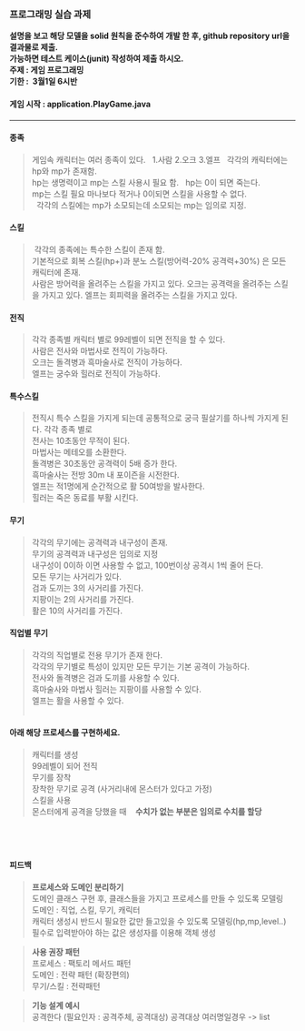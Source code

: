 
### 프로그래밍 실습 과제

**설명을 보고 해당 모델을 solid 원칙을 준수하여 개발 한 후, github repository url을 결과물로 제출.**  
**가능하면 테스트 케이스(junit) 작성하여 제출 하시오.**  
**주제 : 게임 프로그래밍**  
**기한 :  3월1일 6시반**  

#### 게임 시작 : application.PlayGame.java

-------------------------------------------------

#### 종족
>게임속 캐릭터는 여러 종족이 있다.     
1.사람 2.오크 3.엘프    
각각의 캐릭터에는 hp와 mp가 존재함.  
hp는 생명력이고 mp는 스킬 사용시 필요 함.      
hp는 0이 되면 죽는다.    
mp는 스킬 필요 마나보다 적거나 0이되면  스킬을 사용할 수 없다.    
 
각각의 스킬에는 mp가 소모되는데 소모되는 mp는 임의로 지정.    


#### 스킬
> 각각의 종족에는 특수한 스킬이 존재 함.    
기본적으로 회복 스킬(hp+)과 분노 스킬(방어력-20% 공격력+30%) 은 모든 캐릭터에 존재.  
사람은 방어력을 올려주는 스킬을 가지고 있다.
오크는 공격력을 올려주는 스킬을 가지고 있다.
엘프는 회피력을 올려주는 스킬을 가지고 있다.
 
#### 전직
>각각 종족별 캐릭터 별로 99레벨이 되면 전직을 할 수 있다.  
사람은 전사와 마법사로 전직이 가능하다.  
오크는 돌격병과 흑마술사로 전직이 가능하다.  
엘프는 궁수와 힐러로 전직이 가능하다.  
 
 #### 특수스킬
>전직시 특수 스킬을 가지게 되는데 공통적으로 궁극 필살기를 하나씩 가지게 된다.
각각 종족 별로  
전사는 10초동안 무적이 된다.  
마법사는 메테오를 소환한다.  
돌격병은 30초동안 공격력이 5배 증가 한다.  
흑마술사는 전방 30m 내 포이즌을 시전한다.  
엘프는 적1명에게 순간적으로 활 50여방을 발사한다.  
힐러는 죽은 동료를 부활 시킨다.  
 
 
#### 무기
>각각의 무기에는 공격력과 내구성이 존재.  
무기의 공격력과 내구성은 임의로 지정  
내구성이 0이하 이면 사용할 수 없고, 100번이상 공격시 1씩 줄어 든다.    
모든 무기는 사거리가 있다.     
검과 도끼는 3의 사거리를 가진다.  
지팡이는 2의 사거리를 가진다.  
활은 10의 사거리를 가진다.    


#### 직업별 무기
>각각의 직업별로 전용 무기가 존재 한다.  
각각의 무기별로 특성이 있지만 모든 무기는 기본 공격이 가능하다.  
전사와 돌격병은 검과 도끼를 사용할 수 있다.  
흑마술사와 마법사 힐러는 지팡이를 사용할 수 있다.  
엘프는 활을 사용할 수 있다.  
 
 
#### 아래 해당 프로세스를 구현하세요.
>캐릭터를 생성  
99레벨이 되어 전직  
무기를 장착  
장착한 무기로 공격 (사거리내에 몬스터가 있다고 가정)  
스킬을 사용  
몬스터에게 공격을 당했을 때   
 **수치가 없는 부분은 임의로 수치를 할당**

   
-------------------------------------------------

#### 피드백 
>**프로세스와 도메인 분리하기**  
도메인 클래스 구현 후, 클래스들을 가지고 프로세스를 만들 수 있도록 모델링  
도메인 : 직업, 스킬, 무기, 캐릭터  
캐릭터 생성시 반드시 필요한 값만 들고있을 수 있도록 모델링(hp,mp,level..)  
필수로 입력받아야 하는 값은 생성자를 이용해 객체 생성

> **사용 권장 패턴**  
프로세스 : 팩토리 메서드 패턴  
도메인 : 전략 패턴 (확장편의)  
무기/스킬 : 전략패턴  

>**기능 설계 예시**  
공격한다 (필요인자 : 공격주체, 공격대상)
공격대상 여러명일경우 -> list 
